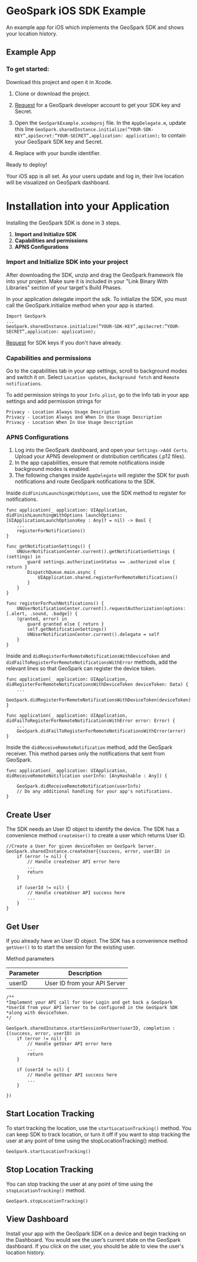 # GeoSpark iOS SDK Example

An example app for iOS which implements the GeoSpark SDK and shows your location history.

## Example App

### To get started:

Download this project and open it in Xcode.

1. Clone or download the project.

2. [Request](https://geospark.co) for a GeoSpark developer account to get your SDK key and Secret.

3. Open the `GeoSparkExample.xcodeproj` file. In the  `AppDelegate.m`, update this line `GeoSpark.sharedInstance.initialize(”YOUR-SDK-KEY”,apiSecret:”YOUR-SECRET”,application: application);` to contain your GeoSpark SDK key and Secret.

4. Replace with your bundle identifier.

Ready to deploy! 

Your iOS app is all set. As your users update and log in, their live location will be visualized on GeoSpark dashboard.


# Installation into your Application

Installing the GeoSpark SDK is done in 3 steps.

1. **Import and Initialize SDK**
2. **Capabilities and permissions**
3. **APNS Configurations**

### Import and Initialize SDK into your project

After downloading the SDK, unzip and drag the GeoSpark.framework file into your project. Make sure it is included in your "Link Binary With Libraries" section of your target's Build Phases.

In your application delegate import the sdk. To initialize the SDK, you must call the GeoSpark.initialize method when your app is started.

```
Import GeoSpark
...
GeoSpark.sharedInstance.initialize(”YOUR-SDK-KEY”,apiSecret:”YOUR-SECRET”,application: application);
```

[Request](https://geospark.co) for SDK keys if you don't have already.


### Capabilities and permissions

Go to the capabilities tab in your app settings, scroll to background modes and switch it on. Select `Location updates`, `Background fetch` and `Remote notifications`.

To add permission strings to your `Info.plist`, go to the Info tab in your app settings and add permission strings for

```
Privacy - Location Always Usage Description
Privacy - Location Always and When In Use Usage Description
Privacy - Location When In Use Usage Description
```



### APNS Configurations

1. Log into the GeoSpark dashboard, and open your `Settings->Add Certs`. Upload your APNS development or distribution certificates (.p12 files).
2. In the app capabilities, ensure that remote notifications inside background modes is enabled.
3. The following changes inside `AppDelegate` will register the SDK for push notifications and route GeoSpark notifications to the SDK.

Inside `didFinishLaunchingWithOptions`, use the SDK method to register for notifications.

```
func application(_ application: UIApplication, didFinishLaunchingWithOptions launchOptions: [UIApplicationLaunchOptionsKey : Any]? = nil) -> Bool {
    ...
    registerForNotifications()
}

func getNotificationSettings() {
    UNUserNotificationCenter.current().getNotificationSettings { (settings) in
        guard settings.authorizationStatus == .authorized else { return }
        DispatchQueue.main.async {
            UIApplication.shared.registerForRemoteNotifications()
        }
    }
}

func registerForPushNotifications() {
    UNUserNotificationCenter.current().requestAuthorization(options: [.alert, .sound, .badge]) {
    (granted, error) in
        guard granted else { return }
        self.getNotificationSettings()
        UNUserNotificationCenter.current().delegate = self
    }
}

```

Inside and `didRegisterForRemoteNotificationsWithDeviceToken` and `didFailToRegisterForRemoteNotificationsWithError` methods, add the relevant lines so that GeoSpark can register the device token.

```
func application(_ application: UIApplication, didRegisterForRemoteNotificationsWithDeviceToken deviceToken: Data) {
    ...
    GeoSpark.didRegisterForRemoteNotificationsWithDeviceToken(deviceToken)
}

func application(_ application: UIApplication, didFailToRegisterForRemoteNotificationsWithError error: Error) {
    ...
    GeoSpark.didFailToRegisterForRemoteNotificationsWithError(error)
}
```

Inside the `didReceiveRemoteNotification` method, add the GeoSpark receiver. This method parses only the notifications that sent from GeoSpark.

```
func application(_ application: UIApplication, didReceiveRemoteNotification userInfo: [AnyHashable : Any]) {

    GeoSpark.didReceiveRemoteNotification(userInfo)
    // Do any additional handling for your app's notifications.
}
```

## Create User

The SDK needs an User ID object to identify the device. The SDK has a convenience method `createUser()` to create a user which returns User ID. 


```
//Create a User for given deviceToken on GeoSpark Server. 
GeoSpark.sharedInstance.createUser{(success, error, userID) in
    if (error != nil) {
        // Handle createUser API error here
        ...
        return
    }

    if (userId != nil) {
        // Handle createUser API success here
        ...
    }
}
```

## Get User

If you already have an User ID object. The SDK has a convenience method `getUser()` to to start the session for the existing user.

Method parameters

| Parameter    | Description |
|--------------|-------------|
| userID       | User ID from your API Server |

```
/**
*Implement your API call for User Login and get back a GeoSpark
*UserId from your API Server to be configured in the GeoSpark SDK
*along with deviceToken.
*/

GeoSpark.sharedInstance.startSessionForUser(userID, completion : {(success, error, userID) in
    if (error != nil) {
        // Handle getUser API error here
        ...
        return
    }

    if (userId != nil) {
        // Handle getUser API success here
        ...
    }

})

```

## Start Location Tracking

To start tracking the location, use the `startLocationTracking()` method. You can keep SDK to track location, or turn it off if you want to stop tracking the user at any point of time using the stopLocationTracking()  method.

```
GeoSpark.startLocationTracking()
```

## Stop Location Tracking

You can stop tracking the user at any point of time using the `stopLocationTracking()` method.

```
GeoSpark.stopLocationTracking()
```

## View Dashboard

Install your app with the GeoSpark SDK on a device and begin tracking on the Dashboard. You would see the user’s current state on the GeoSpark dashboard. If you click on the user, you should be able to view the user's location history.





